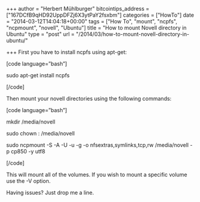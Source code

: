 +++
author = "Herbert Mühlburger"
bitcointips_address = ["167DCfB9qHD92UppDFZj6X3ytPaY2fsxbm"]
categories = ["HowTo"]
date = "2014-03-12T14:04:18+00:00"
tags = ["How To", "mount", "ncpfs", "ncpmount", "novell", "Ubuntu"]
title = "How to mount Novell directory in Ubuntu"
type = "post"
url = "/2014/03/how-to-mount-novell-directory-in-ubuntu/"

+++
First you have to install ncpfs using apt-get:

[code language=&#8221;bash&#8221;]
  
sudo apt-get install ncpfs
  
[/code]

Then mount your novell directories using the following commands:

[code language=&#8221;bash&#8221;]
  
mkdir /media/novell
  
sudo chown <localuser>:<localgroup> /media/novell
  
sudo ncpmount -S <name-of-netware-server> -A <fully-qualified-name-of-server-or-ip-address> -U <novellusername-using-dot-notation> -u <localusername> -g <localgroup> -o nfsextras,symlinks,tcp,rw /media/novell -p cp850 -y utf8
  
[/code]

This will mount all of the volumes. If you wish to mount a specific volume use the -V option.

Having issues? Just drop me a line.